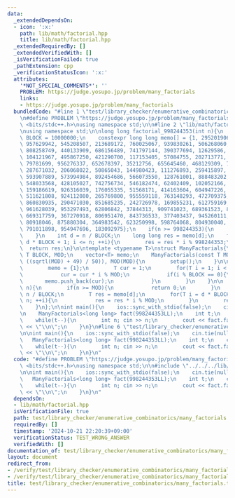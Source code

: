 ```yaml
---
data:
  _extendedDependsOn:
  - icon: ':x:'
    path: lib/math/factorial.hpp
    title: lib/math/factorial.hpp
  _extendedRequiredBy: []
  _extendedVerifiedWith: []
  _isVerificationFailed: true
  _pathExtension: cpp
  _verificationStatusIcon: ':x:'
  attributes:
    '*NOT_SPECIAL_COMMENTS*': ''
    PROBLEM: https://judge.yosupo.jp/problem/many_factorials
    links:
    - https://judge.yosupo.jp/problem/many_factorials
  bundledCode: "#line 1 \"test/library_checker/enumerative_combinatorics/many_factorials.test.cpp\"\
    \n#define PROBLEM \"https://judge.yosupo.jp/problem/many_factorials\"\n#include\
    \ <bits/stdc++.h>\nusing namespace std;\n\n#line 2 \"lib/math/factorial.hpp\"\n\
    \nusing namespace std;\n\nlong long factorial_998244353(int n){\n    const int\
    \ BLOCK = 10000000;\n    constexpr long long memo[] = {1, 295201906, 160030060,\
    \ 957629942, 545208507, 213689172, 760025067, 939830261, 506268060, 39806322,\
    \ 808258749, 440133909, 686156489, 741797144, 390377694, 12629586, 544711799,\
    \ 104121967, 495867250, 421290700, 117153405, 57084755, 202713771, 675932866,\
    \ 79781699, 956276337, 652678397, 35212756, 655645460, 468129309, 761699708, 533047427,\
    \ 287671032, 206068022, 50865043, 144980423, 111276893, 259415897, 444094191,\
    \ 593907889, 573994984, 892454686, 566073550, 128761001, 888483202, 251718753,\
    \ 548033568, 428105027, 742756734, 546182474, 62402409, 102052166, 826426395,\
    \ 159186619, 926316039, 176055335, 51568171, 414163604, 604947226, 681666415,\
    \ 511621808, 924112080, 265769800, 955559118, 763148293, 472709375, 19536133,\
    \ 860830935, 290471030, 851685235, 242726978, 169855231, 612759169, 599797734,\
    \ 961628039, 953297493, 62806842, 37844313, 909741023, 689361523, 887890124, 380694152,\
    \ 669317759, 367270918, 806951470, 843736533, 377403437, 945260111, 786127243,\
    \ 80918046, 875880304, 364983542, 623250998, 598764068, 804930040, 24257676, 214821357,\
    \ 791011898, 954947696, 183092975};\n    if(n >= 998244353){\n        return 0;\n\
    \    }\n    int d = n / BLOCK;\n    long long res = memo[d];\n    for(int i =\
    \ d * BLOCK + 1; i <= n; ++i){\n        res = res * i % 998244353;\n    }\n  \
    \  return res;\n}\n\ntemplate <typename T>\nstruct ManyFactorials{\n    const\
    \ T BLOCK, MOD;\n    vector<T> memo;\n    ManyFactorials(const T MOD) : BLOCK((T)\
    \ ((sqrtl(MOD) + 49) / 50)), MOD(MOD){\n        setup();\n    }\n\n    void setup(){\n\
    \        memo = {1};\n        T cur = 1;\n        for(T i = 1; i < MOD; ++i){\n\
    \            cur = cur * i % MOD;\n            if(i % BLOCK == 0){\n         \
    \       memo.push_back(cur);\n            }\n        }\n    }\n\n    T factorial(T\
    \ n){\n        if(n >= MOD){\n            return 0;\n        }\n        T d =\
    \ n / BLOCK;\n        T res = memo[d];\n        for(T i = d * BLOCK + 1; i <=\
    \ n; ++i){\n            res = res * i % MOD;\n        }\n        return res;\n\
    \    }\n};\n\nint main(){\n    ios::sync_with_stdio(false);\n    cin.tie(nullptr);\n\
    \n    ManyFactorials<long long> fact(998244353LL);\n    int t;\n    cin >> t;\n\
    \    while(t--){\n        int n; cin >> n;\n        cout << fact.factorial(n)\
    \ << \"\\n\";\n    }\n}\n#line 6 \"test/library_checker/enumerative_combinatorics/many_factorials.test.cpp\"\
    \n\nint main(){\n    ios::sync_with_stdio(false);\n    cin.tie(nullptr);\n\n \
    \   ManyFactorials<long long> fact(998244353LL);\n    int t;\n    cin >> t;\n\
    \    while(t--){\n        int n; cin >> n;\n        cout << fact.factorial(n)\
    \ << \"\\n\";\n    }\n}\n"
  code: "#define PROBLEM \"https://judge.yosupo.jp/problem/many_factorials\"\n#include\
    \ <bits/stdc++.h>\nusing namespace std;\n\n#include \"../../../lib/math/factorial.hpp\"\
    \n\nint main(){\n    ios::sync_with_stdio(false);\n    cin.tie(nullptr);\n\n \
    \   ManyFactorials<long long> fact(998244353LL);\n    int t;\n    cin >> t;\n\
    \    while(t--){\n        int n; cin >> n;\n        cout << fact.factorial(n)\
    \ << \"\\n\";\n    }\n}\n"
  dependsOn:
  - lib/math/factorial.hpp
  isVerificationFile: true
  path: test/library_checker/enumerative_combinatorics/many_factorials.test.cpp
  requiredBy: []
  timestamp: '2024-10-21 22:20:39+09:00'
  verificationStatus: TEST_WRONG_ANSWER
  verifiedWith: []
documentation_of: test/library_checker/enumerative_combinatorics/many_factorials.test.cpp
layout: document
redirect_from:
- /verify/test/library_checker/enumerative_combinatorics/many_factorials.test.cpp
- /verify/test/library_checker/enumerative_combinatorics/many_factorials.test.cpp.html
title: test/library_checker/enumerative_combinatorics/many_factorials.test.cpp
---
```


